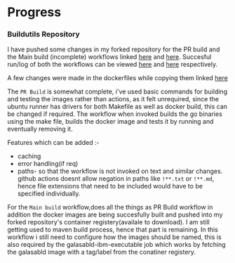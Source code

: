 # Progress
### Buildutils Repository

I have pushed some changes in my forked repository for the PR build and the Main build (incomplete) workflows linked [here](https://github.com/jaydee029/buildutils/blob/main/.github/workflows/build-pr.yaml) and [here](https://github.com/jaydee029/buildutils/blob/main/.github/workflows/build.yaml).
Succesful run/log of both the workflows can be viewed [here](https://github.com/jaydee029/buildutils/actions/runs/9434952411) and [here](https://github.com/jaydee029/buildutils/actions/runs/9434952410) respectively.

A few changes were made in the dockerfiles while copying them linked [here](https://github.com/jaydee029/buildutils/tree/main/dockerfiles)

The `PR Build` is somewhat complete, i've used basic commands for building and testing the images rather than actions, as it felt unrequired, since the ubuntu runner has drivers for both Makefile as well as docker build, this can be changed if required. The workflow when invoked builds the go binaries using the make file, builds the docker image and tests it by running and eventually removing it.

Features which can be added :-
- caching
- error handling(if req)
- paths- so that the workflow is not invoked on text and similar changes.
  github actions doesnt allow negation in paths like `!**.txt` or `!**.md`, hence file extensions that need to be included would have to be specified individually.

For the `Main build` workflow,does all the things as PR Build workflow in addition the docker images are being succesfully built and pushed into my forked repository's container registery(availale to download). I am still getting used to maven build process, hence that part is remaining. In this workflow i still need to configure how the images should be named, this is also required by the galasabld-ibm-executable job which works by fetching the galasabld image with a tag/label from the conatiner registery. 
  
